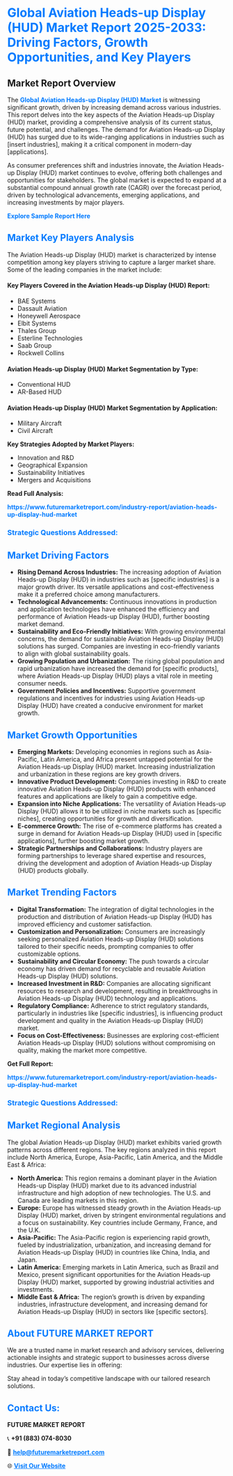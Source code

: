 <h1 style="color: #007BFF;">Global Aviation Heads-up Display (HUD) Market Report 2025-2033: Driving Factors, Growth Opportunities, and Key Players</h1>

<section id="overview">
<h2>Market Report Overview</h2>
<p>The <a href="https://www.futuremarketreport.com/industry-report/aviation-heads-up-display-hud-market" style="color: #007BFF; text-decoration: none;"><strong>Global Aviation Heads-up Display (HUD) Market</strong></a> is witnessing significant growth, driven by increasing demand across various industries. This report delves into the key aspects of the Aviation Heads-up Display (HUD) market, providing a comprehensive analysis of its current status, future potential, and challenges. The demand for Aviation Heads-up Display (HUD) has surged due to its wide-ranging applications in industries such as [insert industries], making it a critical component in modern-day [applications].</p>
<p>As consumer preferences shift and industries innovate, the Aviation Heads-up Display (HUD) market continues to evolve, offering both challenges and opportunities for stakeholders. The global market is expected to expand at a substantial compound annual growth rate (CAGR) over the forecast period, driven by technological advancements, emerging applications, and increasing investments by major players.</p>
</section>

<section id="overview">
<p><a href="https://www.futuremarketreport.com/request-sample/reportId=115884" style="color: #007BFF; text-decoration: none;"><strong>Explore Sample Report Here</strong></a></p>
</section>

<section id="key-players">
<h2 style="color: #007BFF;">Market Key Players Analysis</h2>
<p>The Aviation Heads-up Display (HUD) market is characterized by intense competition among key players striving to capture a larger market share. Some of the leading companies in the market include:</p>
<h4>Key Players Covered in the Aviation Heads-up Display (HUD) Report:</h4>
<ul><li>BAE Systems</li><li>Dassault Aviation</li><li>Honeywell Aerospace</li><li>Elbit Systems</li><li>Thales Group</li><li>Esterline Technologies</li><li>Saab Group</li><li>Rockwell Collins</li></ul>
<h4>Aviation Heads-up Display (HUD) Market Segmentation by Type:</h4>
<ul><li>Conventional HUD</li><li>AR-Based HUD</li></ul>

<h4>Aviation Heads-up Display (HUD) Market Segmentation by Application:</h4>
<ul><li>Military Aircraft</li><li>Civil Aircraft</li></ul>
<p><strong>Key Strategies Adopted by Market Players:</strong></p>
<ul>
<li>Innovation and R&D</li>
<li>Geographical Expansion</li>
<li>Sustainability Initiatives</li>
<li>Mergers and Acquisitions</li>
</ul>
</section>

<section>
<p><strong>Read Full Analysis: </strong></p><a href="https://www.futuremarketreport.com/industry-report/aviation-heads-up-display-hud-market" style="color: #007BFF; text-decoration: none;"><strong>https://www.futuremarketreport.com/industry-report/aviation-heads-up-display-hud-market</strong></a>
<h3 style="color: #007BFF;">Strategic Questions Addressed:</h3>
</section>

<section id="driving-factors">
<h2 style="color: #007BFF;">Market Driving Factors</h2>
<ul>
<li><strong>Rising Demand Across Industries:</strong> The increasing adoption of Aviation Heads-up Display (HUD) in industries such as [specific industries] is a major growth driver. Its versatile applications and cost-effectiveness make it a preferred choice among manufacturers.</li>
<li><strong>Technological Advancements:</strong> Continuous innovations in production and application technologies have enhanced the efficiency and performance of Aviation Heads-up Display (HUD), further boosting market demand.</li>
<li><strong>Sustainability and Eco-Friendly Initiatives:</strong> With growing environmental concerns, the demand for sustainable Aviation Heads-up Display (HUD) solutions has surged. Companies are investing in eco-friendly variants to align with global sustainability goals.</li>
<li><strong>Growing Population and Urbanization:</strong> The rising global population and rapid urbanization have increased the demand for [specific products], where Aviation Heads-up Display (HUD) plays a vital role in meeting consumer needs.</li>
<li><strong>Government Policies and Incentives:</strong> Supportive government regulations and incentives for industries using Aviation Heads-up Display (HUD) have created a conducive environment for market growth.</li>
</ul>
</section>

<section id="growth-opportunities">
<h2 style="color: #007BFF;">Market Growth Opportunities</h2>
<ul>
<li><strong>Emerging Markets:</strong> Developing economies in regions such as Asia-Pacific, Latin America, and Africa present untapped potential for the Aviation Heads-up Display (HUD) market. Increasing industrialization and urbanization in these regions are key growth drivers.</li>
<li><strong>Innovative Product Development:</strong> Companies investing in R&D to create innovative Aviation Heads-up Display (HUD) products with enhanced features and applications are likely to gain a competitive edge.</li>
<li><strong>Expansion into Niche Applications:</strong> The versatility of Aviation Heads-up Display (HUD) allows it to be utilized in niche markets such as [specific niches], creating opportunities for growth and diversification.</li>
<li><strong>E-commerce Growth:</strong> The rise of e-commerce platforms has created a surge in demand for Aviation Heads-up Display (HUD) used in [specific applications], further boosting market growth.</li>
<li><strong>Strategic Partnerships and Collaborations:</strong> Industry players are forming partnerships to leverage shared expertise and resources, driving the development and adoption of Aviation Heads-up Display (HUD) products globally.</li>
</ul>
</section>

<section id="trending-factors">
<h2 style="color: #007BFF;">Market Trending Factors</h2>
<ul>
<li><strong>Digital Transformation:</strong> The integration of digital technologies in the production and distribution of Aviation Heads-up Display (HUD) has improved efficiency and customer satisfaction.</li>
<li><strong>Customization and Personalization:</strong> Consumers are increasingly seeking personalized Aviation Heads-up Display (HUD) solutions tailored to their specific needs, prompting companies to offer customizable options.</li>
<li><strong>Sustainability and Circular Economy:</strong> The push towards a circular economy has driven demand for recyclable and reusable Aviation Heads-up Display (HUD) solutions.</li>
<li><strong>Increased Investment in R&D:</strong> Companies are allocating significant resources to research and development, resulting in breakthroughs in Aviation Heads-up Display (HUD) technology and applications.</li>
<li><strong>Regulatory Compliance:</strong> Adherence to strict regulatory standards, particularly in industries like [specific industries], is influencing product development and quality in the Aviation Heads-up Display (HUD) market.</li>
<li><strong>Focus on Cost-Effectiveness:</strong> Businesses are exploring cost-efficient Aviation Heads-up Display (HUD) solutions without compromising on quality, making the market more competitive.</li>
</ul>
</section>

<section>
<p><strong>Get Full Report: </strong></p><a href="https://www.futuremarketreport.com/industry-report/aviation-heads-up-display-hud-market" style="color: #007BFF; text-decoration: none;"><strong>https://www.futuremarketreport.com/industry-report/aviation-heads-up-display-hud-market</strong></a>
<h3 style="color: #007BFF;">Strategic Questions Addressed:</h3>
</section>


<section id="regional-analysis">
<h2 style="color: #007BFF;">Market Regional Analysis</h2>
<p>The global Aviation Heads-up Display (HUD) market exhibits varied growth patterns across different regions. The key regions analyzed in this report include North America, Europe, Asia-Pacific, Latin America, and the Middle East & Africa:</p>
<ul>
<li><strong>North America:</strong> This region remains a dominant player in the Aviation Heads-up Display (HUD) market due to its advanced industrial infrastructure and high adoption of new technologies. The U.S. and Canada are leading markets in this region.</li>
<li><strong>Europe:</strong> Europe has witnessed steady growth in the Aviation Heads-up Display (HUD) market, driven by stringent environmental regulations and a focus on sustainability. Key countries include Germany, France, and the U.K.</li>
<li><strong>Asia-Pacific:</strong> The Asia-Pacific region is experiencing rapid growth, fueled by industrialization, urbanization, and increasing demand for Aviation Heads-up Display (HUD) in countries like China, India, and Japan.</li>
<li><strong>Latin America:</strong> Emerging markets in Latin America, such as Brazil and Mexico, present significant opportunities for the Aviation Heads-up Display (HUD) market, supported by growing industrial activities and investments.</li>
<li><strong>Middle East & Africa:</strong> The region’s growth is driven by expanding industries, infrastructure development, and increasing demand for Aviation Heads-up Display (HUD) in sectors like [specific sectors].</li>
</ul>
</section>

<footer>
<h2 style="color: #007BFF;">About FUTURE MARKET REPORT</h2>
<p>We are a trusted name in market research and advisory services, delivering actionable insights and strategic support to businesses across diverse industries. Our expertise lies in offering:</p>

<p>Stay ahead in today’s competitive landscape with our tailored research solutions.</p>

<h2 style="color: #007BFF;">Contact Us:</h2>
<p><strong>FUTURE MARKET REPORT</strong></p>
<p>📞 <strong>+91 (883) 074-8030</strong></p>
<p>📧 <strong><a href="mailto:help@futuremarketreport.com" style="color: #007BFF;">help@futuremarketreport.com</a></strong></p>
<p>🌐 <strong><a href="https://www.futuremarketreport.com/" style="color: #007BFF;">Visit Our Website</a></strong></p>
</footer>